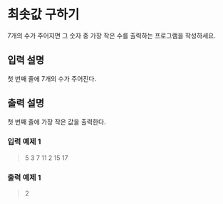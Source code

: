 # 최솟값 구하기

7개의 수가 주어지면 그 숫자 중 가장 작은 수를 출력하는 프로그램을 작성하세요.

## 입력 설명

첫 번째 줄에 7개의 수가 주어진다.

## 출력 설명

첫 번째 줄에 가장 작은 값을 출력한다.

### 입력 예제 1

> 5 3 7 11 2 15 17

### 출력 예제 1

> 2
